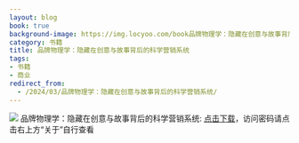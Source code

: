 ```yaml
---
layout: blog
book: true
background-image: https://img.locyoo.com/book品牌物理学：隐藏在创意与故事背后的科学营销系统.jpg
category: 书籍
title: 品牌物理学：隐藏在创意与故事背后的科学营销系统
tags:
- 书籍
- 商业
redirect_from:
  - /2024/03/品牌物理学：隐藏在创意与故事背后的科学营销系统/
---
```

![](https://img.locyoo.com/book品牌物理学：隐藏在创意与故事背后的科学营销系统.jpg)
品牌物理学：隐藏在创意与故事背后的科学营销系统: <a name = "ref1" href="https://url18.ctfile.com/f/50983618-1380049114-e4a244?p=3619">点击下载</a>，访问密码请点击右上方“关于”自行查看